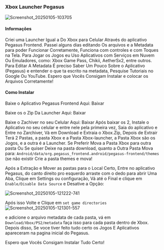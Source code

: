 ### Xbox Launcher Pegasus
![Screenshot_20250105-103705](https://github.com/user-attachments/assets/ea70e1b5-ebd1-4527-a9dc-5619dc81797c)

#### Informações
Criei uma Launcher Igual a Do Xbox para Celular Através do aplicativo Pegasus Frontend. Passei alguns dias editando Os arquivos e a Metadata para poder Funcionar Corretamente, Funciona com controles e com Toques na Tela. Para Jogar os Jogos eu Uso Aplicativos com Serviços em Nuvem Ou Emuladores, como: Xbox Game Pass, Chikii, AetherSx2, entre outros. Para Editar A Metadata É preciso Saber Um Pouco Sobre o Aplicativo (Pegasus) e entender o que ta escrito na metadata, Pesquise Tutoriais no Google Ou YouTube. Espero que Vocês Consigam Instalar e colocar os Arquivos Corretamente!

#### Como Instalar
Baixe o Aplicativo Pegasus Frontend Aqui: Baixar

Baixe os o Zip Da Launcher Aqui: Baixar

Baixe o Zachiver no seu Celular Aqui: Baixar
Após baixar os 2, Instale o Aplicativo no seu celular e entre nele pela primeira vez, Saia do aplicativo e Entre no Zarchiver, Vá em Download e Extraia o Xbox.Zip, Depois de Extrair Terá 2 Pastas, a pasta Xbox e a Pasta Xbox-launcher, a Pasta Xbox são os Jogos, e a outra é a Launcher. Se Preferir Mova a Pasta Xbox para outra pasta Ou Se quiser Deixe na pasta download, quanto a Outra Pasta Mova para: ```Android/data/org.pegasus_frontend.android/pegasus-frontend/themes``` (se não existir Crie a pasta themes e mova!

Após a Extração e Mover as pastas para o Local Certo, Entre no aplicativo Pegasus, do canto direito pro esquerdo arraste com o dedo para abrir Uma Aba, Clique em Settings ou configuração, Vá até o Final e clique em ```Enable/Disable Data Source``` e Desative a Opção:

![Screenshot_20250105-121222-741](https://github.com/user-attachments/assets/b0185c24-63c2-48fc-b34a-fac046bacc8a)

Após isso Volte e Clique em ```set game directories``` 
![Screenshot_20250105-121301-557](https://github.com/user-attachments/assets/1d8869e1-565a-4b77-a1e5-a2f327e1903d)

e adicione o arquivo metadata de cada pasta, vá em ```Download/Xbox/PS2/metadata``` faça isso para cada pasta dentro de Xbox. Depois disso, Se voce tiver feito tudo certo os Jogos E Aplicativos apareceram na pagina inicial do Pegasus.

Espero que Vocês Consigam Instalar Tudo Certo!




